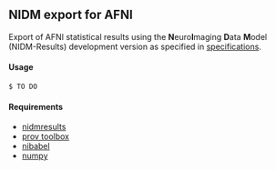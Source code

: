 ## NIDM export for AFNI

Export of AFNI statistical results using the <b>N</b>euro<b>I</b>maging <b>D</b>ata <b>M</b>odel (NIDM-Results) development version as specified in [specifications](http://nidm.nidash.org/specs/nidm-results.html).

#### Usage
    $ TO DO

#### Requirements
- [nidmresults](https://github.com/incf-nidash/nidmresults)
- [prov toolbox](https://github.com/trungdong/prov)
- [nibabel](http://nipy.org/nibabel/)
- [numpy](http://www.numpy.org/)


